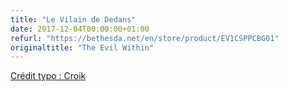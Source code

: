 ```yaml
---
title: "Le Vilain de Dedans"
date: 2017-12-04T00:00:00+01:00
refurl: "https://bethesda.net/en/store/product/EV1CSPPCBG01" 
originaltitle: "The Evil Within"
---
```


[Crédit typo : Croik](http://croik.tumblr.com/)
